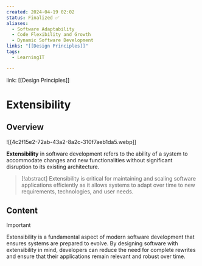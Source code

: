 ```yaml
---
created: 2024-04-19 02:02
status: Finalized ✅
aliases:
  - Software Adaptability
  - Code Flexibility and Growth
  - Dynamic Software Development
links: "[[Design Principles]]"
tags:
  - LearningIT

---
```

link: [[Design Principles]]

# Extensibility

## Overview

![[4c2f15e2-72ab-43a2-8a2c-310f7aeb1da5.webp]]

**Extensibility** in software development refers to the ability of a system to accommodate changes and new functionalities without significant disruption to its existing architecture.

> [!abstract] 
> Extensibility is critical for maintaining and scaling software applications efficiently as it allows systems to adapt over time to new requirements, technologies, and user needs.

## Content

>[!important] 
> Extensibility is a fundamental aspect of modern software development that ensures systems are prepared to evolve. By designing software with extensibility in mind, developers can reduce the need for complete rewrites and ensure that their applications remain relevant and robust over time.

